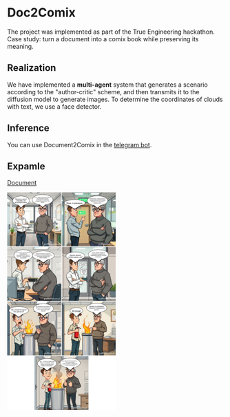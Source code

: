 # Doc2Comix

The project was implemented as part of the True Engineering hackathon. Case study: turn a document into a comix book while preserving its meaning. 

## Realization
We have implemented a **multi-agent** system that generates a scenario according to the "author-critic" scheme, and then transmits it to the diffusion model to generate images. To determine the coordinates of clouds with text, we use a face detector.

## Inference
You can use Document2Comix in the [telegram bot](https://t.me/docs_to_comics_bot).

## Expamle

[Document](./data/Правила%20записи%20иа%20первичный%20прием,%20ЦПК%20ФТС.pdf)

<img src="./src/comix.jpg" width="50%" alt="comix">